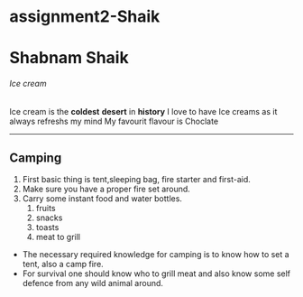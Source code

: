 # assignment2-Shaik
# Shabnam Shaik
###### Ice cream
Ice cream is the **coldest** **desert** in **history** I love to have Ice creams as it always refreshs my mind  My favourit flavour is Choclate 
***
## Camping 
1. First basic thing is tent,sleeping bag, fire starter and first-aid.
2. Make sure you have a proper fire set around.
3. Carry some instant food and water bottles.
   1. fruits
   2. snacks
   3. toasts
   4. meat to grill
* The necessary required knowledge for camping is to know how to set a tent, also a camp fire.
* For survival one should know who to grill meat and also know some self defence from any wild animal   around.

